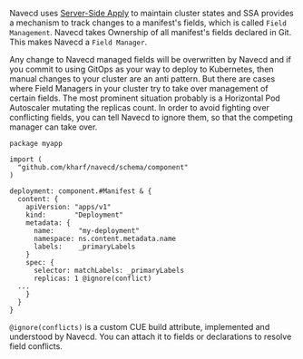 Navecd uses [Server-Side Apply](https://kubernetes.io/docs/reference/using-api/server-side-apply/) to maintain cluster states and SSA provides a mechanism to track changes to a manifest's fields, which is called `Field Management`. Navecd takes Ownership of all manifest's fields declared in Git.
This makes Navecd a `Field Manager`.

Any change to Navecd managed fields will be overwritten by Navecd and if you commit to using GitOps as your way to deploy to Kubernetes, then manual changes to your cluster are an anti pattern.
But there are cases where Field Managers in your cluster try to take over management of certain fields.
The most prominent situation probably is a Horizontal Pod Autoscaler mutating the replicas count.
In order to avoid fighting over conflicting fields, you can tell Navecd to ignore them, so that the competing manager can take over. 

``` cue title="myapp/deployment.cue" hl_lines="18"
package myapp

import (
  "github.com/kharf/navecd/schema/component"
)

deployment: component.#Manifest & {
  content: {
    apiVersion: "apps/v1"
    kind:       "Deployment"
    metadata: {
      name:      "my-deployment"
      namespace: ns.content.metadata.name
      labels:    _primaryLabels
    }
    spec: {
      selector: matchLabels: _primaryLabels
      replicas: 1 @ignore(conflict)
  ...
    }
  }
}
```

`@ignore(conflicts)` is a custom CUE build attribute, implemented and understood by Navecd. You can attach it to fields or declarations to resolve field conflicts.

